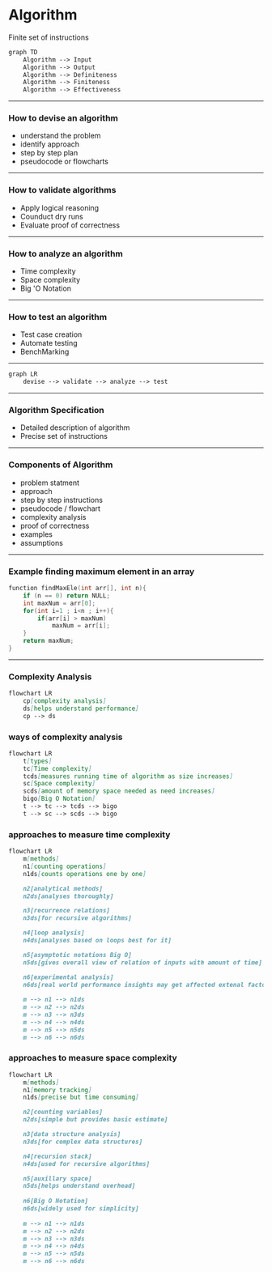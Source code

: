 # Algorithm
Finite set of instructions 
```mmd
graph TD
	Algorithm --> Input
	Algorithm --> Output
	Algorithm --> Definiteness
	Algorithm --> Finiteness
	Algorithm --> Effectiveness

```
***
### How to devise an algorithm
- understand the problem
- identify approach
- step by step plan
- pseudocode or flowcharts
***
### How to validate algorithms
- Apply logical reasoning
- Counduct dry runs
- Evaluate proof of correctness	
***
### How to analyze an algorithm
- Time complexity
- Space complexity
- Big 'O Notation
***
### How to test an algorithm
- Test case creation
- Automate testing
- BenchMarking
***
```mmd
graph LR
	devise --> validate --> analyze --> test
```
***
### Algorithm Specification
- Detailed description of algorithm 
- Precise set of instructions
***
### Components of Algorithm
- problem statment 
- approach
- step by step instructions
- pseudocode / flowchart
- complexity analysis
- proof of correctness
- examples
- assumptions
***	
### Example finding maximum element in an array
```cpp
function findMaxEle(int arr[], int n){
	if (n == 0) return NULL;
	int maxNum = arr[0];
	for(int i=1 ; i<n ; i++){
		if(arr[i] > maxNum)
			maxNum = arr[i];
	}
	return maxNum;
}
```
***
### Complexity Analysis
```mmd
flowchart LR
	cp[complexity analysis]
	ds[helps understand performance]
	cp --> ds 
```
### ways of complexity analysis
```mmd
flowchart LR
	t[types]
	tc[Time complexity]
	tcds[measures running time of algorithm as size increases]
	sc[Space complexity]
	scds[amount of memory space needed as need increases]
	bigo[Big O Notation]
	t --> tc --> tcds --> bigo
	t --> sc --> scds --> bigo 
```

### approaches to measure time complexity
```mmd
flowchart LR
	m[methods]
	n1[counting operations]
	n1ds[counts operations one by one]

	n2[analytical methods]
	n2ds[analyses thoroughly]

	n3[recurrence relations]
	n3ds[for recursive algorithms]

	n4[loop analysis]
	n4ds[analyses based on loops best for it]

	n5[asymptotic notations Big O]
	n5ds[gives overall view of relation of inputs with amount of time]

	n6[experimental analysis]
	n6ds[real world performance insights may get affected extenal factors]
	
	m --> n1 --> n1ds	
	m --> n2 --> n2ds	
	m --> n3 --> n3ds	
	m --> n4 --> n4ds	
	m --> n5 --> n5ds	
	m --> n6 --> n6ds	
```
### approaches to measure space complexity
```mmd
flowchart LR
	m[methods]
	n1[memory tracking]
	n1ds[precise but time consuming]

	n2[counting variables]
	n2ds[simple but provides basic estimate]

	n3[data structure analysis]
	n3ds[for complex data structures]

	n4[recursion stack]
	n4ds[used for recursive algorithms]

	n5[auxillary space]
	n5ds[helps understand overhead]
	
	n6[Big O Notation]
	n6ds[widely used for simplicity]
	
	m --> n1 --> n1ds	
	m --> n2 --> n2ds	
	m --> n3 --> n3ds	
	m --> n4 --> n4ds	
	m --> n5 --> n5ds	
	m --> n6 --> n6ds	
```